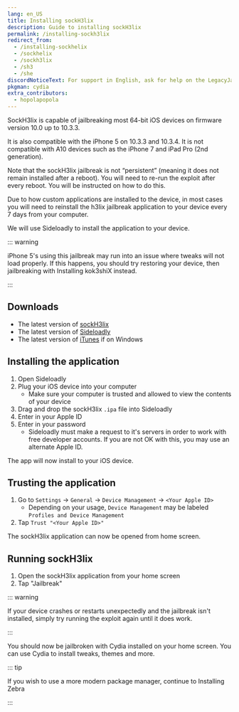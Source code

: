 ```yaml
---
lang: en_US
title: Installing sockH3lix
description: Guide to installing sockH3lix
permalink: /installing-sockh3lix
redirect_from:
  - /installing-sockhelix
  - /sockhelix
  - /sockh3lix
  - /sh3
  - /she
discordNoticeText: For support in English, ask for help on the LegacyJailbreak [Discord Server](http://discord.legacyjailbreak.com/).
pkgman: cydia
extra_contributors:
  - hopolapopola
---
```


SockH3lix is capable of jailbreaking most 64-bit iOS devices on firmware version 10.0 up to 10.3.3.

It is also compatible with the iPhone 5 on 10.3.3 and 10.3.4. It is not compatible with A10 devices such as the iPhone 7 and iPad Pro (2nd generation).

Note that the sockH3lix jailbreak is not “persistent” (meaning it does not remain installed after a reboot). You will need to re-run the exploit after every reboot. You will be instructed on how to do this.

Due to how custom applications are installed to the device, in most cases you will need to reinstall the h3lix jailbreak application to your device every 7 days from your computer.

We will use Sideloadly to install the application to your device.

::: warning

iPhone 5's using this jailbreak may run into an issue where tweaks will not load properly. If this happens, you should try restoring your device, then jailbreaking with <router-link to="/installing-kok3shiX">Installing kok3shiX</router-link> instead.

:::

## Downloads

- The latest version of [sockH3lix](https://github.com/SongXiaoXi/sockH3lix/releases/latest)
- The latest version of [Sideloadly](https://sideloadly.io/)
- The latest version of [iTunes](https://www.apple.com/itunes/download/win32) if on Windows

## Installing the application

1. Open Sideloadly
1. Plug your iOS device into your computer
    - Make sure your computer is trusted and allowed to view the contents of your device
1. Drag and drop the sockH3lix `.ipa` file into Sideloadly
1. Enter in your Apple ID
1. Enter in your password
    - Sideloadly must make a request to it's servers in order to work with free developer accounts. If you are not OK with this, you may use an alternate Apple ID.

The app will now install to your iOS device.

## Trusting the application

1. Go to `Settings` -> `General` -> `Device Management` -> `<Your Apple ID>`
    - Depending on your usage, `Device Management` may be labeled `Profiles and Device Management`
1. Tap `Trust "<Your Apple ID>"`

The sockH3lix application can now be opened from home screen.

## Running sockH3lix

1. Open the sockH3lix application from your home screen
1. Tap "Jailbreak"

::: warning

If your device crashes or restarts unexpectedly and the jailbreak isn't installed, simply try running the exploit again until it does work.

:::

You should now be jailbroken with Cydia installed on your home screen. You can use Cydia to install <router-link to="/faq/#what-are-tweaks">tweaks</router-link>, themes and more.

::: tip

If you wish to use a more modern package manager, continue to <router-link to="/installing-zebra">Installing Zebra</router-link>

:::
